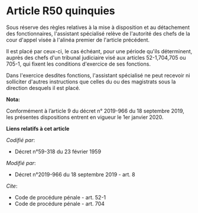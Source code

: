 # Article R50 quinquies

Sous réserve des règles relatives à la mise à disposition et au détachement des fonctionnaires, l'assistant spécialisé relève
de l'autorité des chefs de la cour d'appel visée à l'alinéa premier de l'article précédent. 

Il est placé par ceux-ci, le cas échéant, pour une période qu'ils déterminent, auprès des chefs d'un   tribunal judiciaire
visé aux articles 52-1,704,705 ou 705-1, qui fixent les conditions d'exercice de ses fonctions. 

Dans l'exercice desdites fonctions, l'assistant spécialisé ne peut recevoir ni solliciter d'autres instructions que celles du
ou des magistrats sous la direction desquels il est placé.

**Nota:**

Conformément à l’article 9 du décret n° 2019-966 du 18 septembre 2019, les présentes dispositions entrent en vigueur le 1er
janvier 2020.

**Liens relatifs à cet article**

_Codifié par_:

  - Décret n°59-318 du 23 février 1959

_Modifié par_:

  - Décret n°2019-966 du 18 septembre 2019 - art. 8

_Cite_:

  - Code de procédure pénale - art. 52-1
  - Code de procédure pénale - art. 704
